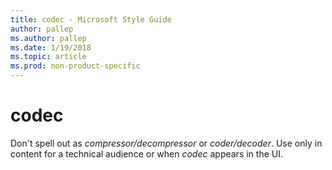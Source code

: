 ```yaml
---
title: codec - Microsoft Style Guide
author: pallep
ms.author: pallep
ms.date: 1/19/2018
ms.topic: article
ms.prod: non-product-specific
---
```


# codec

Don't spell out as *compressor/decompressor* or *coder/decoder*. Use only in content for a technical audience or when *codec* appears in the UI.
